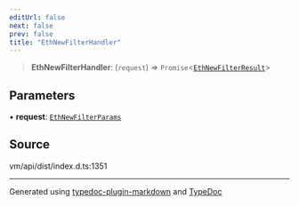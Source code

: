 ```yaml
---
editUrl: false
next: false
prev: false
title: "EthNewFilterHandler"
---
```


> **EthNewFilterHandler**: (`request`) => `Promise`\<[`EthNewFilterResult`](/generated/type-aliases/ethnewfilterresult/)\>

## Parameters

▪ **request**: [`EthNewFilterParams`](/generated/type-aliases/ethnewfilterparams/)

## Source

vm/api/dist/index.d.ts:1351

***
Generated using [typedoc-plugin-markdown](https://www.npmjs.com/package/typedoc-plugin-markdown) and [TypeDoc](https://typedoc.org/)
